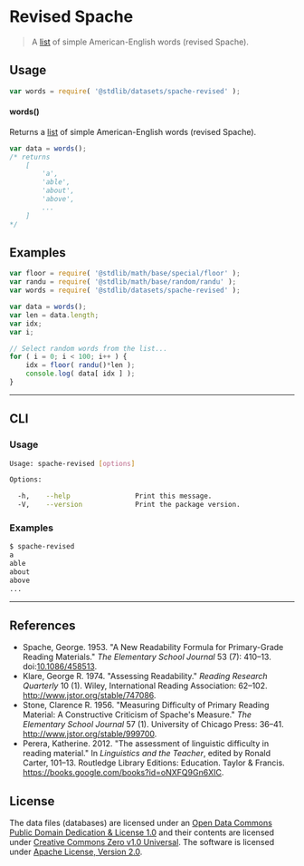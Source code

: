 # Revised Spache

> A [list][@klare:1974a] of simple American-English words (revised Spache).


<section class="usage">

## Usage

``` javascript
var words = require( '@stdlib/datasets/spache-revised' );
```

#### words()

Returns a [list][@klare:1974a] of simple American-English words (revised Spache).

``` javascript
var data = words();
/* returns
    [
        'a',
        'able',
        'about',
        'above',
        ...
    ]
*/
```

</section>

<!-- /.usage -->


<section class="examples">

<!-- TODO: more creative example. -->

## Examples

``` javascript
var floor = require( '@stdlib/math/base/special/floor' );
var randu = require( '@stdlib/math/base/random/randu' );
var words = require( '@stdlib/datasets/spache-revised' );

var data = words();
var len = data.length;
var idx;
var i;

// Select random words from the list...
for ( i = 0; i < 100; i++ ) {
    idx = floor( randu()*len );
    console.log( data[ idx ] );
}
```

</section>

<!-- /.examples -->


---

<section class="cli">

## CLI

<section class="usage">

### Usage

``` bash
Usage: spache-revised [options]

Options:

  -h,    --help                Print this message.
  -V,    --version             Print the package version.
```

</section>

<!-- /.usage -->


<section class="examples">

### Examples

``` bash
$ spache-revised
a
able
about
above
...
```

</section>

<!-- /.examples -->

</section>

<!-- /.cli -->


---

<section class="references">

## References

* Spache, George. 1953. "A New Readability Formula for Primary-Grade Reading Materials." *The Elementary School Journal* 53 (7): 410–13. doi:[10.1086/458513][@spache:1953a].
* Klare, George R. 1974. "Assessing Readability." *Reading Research Quarterly* 10 (1). Wiley, International Reading Association: 62–102. <http://www.jstor.org/stable/747086>.
* Stone, Clarence R. 1956. "Measuring Difficulty of Primary Reading Material: A Constructive Criticism of Spache's Measure." *The Elementary School Journal* 57 (1). University of Chicago Press: 36–41. <http://www.jstor.org/stable/999700>.
* Perera, Katherine. 2012. "The assessment of linguistic difficulty in reading material." In *Linguistics and the Teacher*, edited by Ronald Carter, 101–13. Routledge Library Editions: Education. Taylor & Francis. <https://books.google.com/books?id=oNXFQ9Gn6XIC>.

</section>

<!-- /.references -->


<!-- <license> -->

## License

The data files (databases) are licensed under an [Open Data Commons Public Domain Dedication & License 1.0][pddl-1.0] and their contents are licensed under [Creative Commons Zero v1.0 Universal][cc0]. The software is licensed under [Apache License, Version 2.0][apache-license].

<!-- </license> -->


<section class="links">

[pddl-1.0]: http://opendatacommons.org/licenses/pddl/1.0/
[cc0]: https://creativecommons.org/publicdomain/zero/1.0
[apache-license]: https://www.apache.org/licenses/LICENSE-2.0

[@spache:1953a]: https://doi.org/10.1086/458513
[@klare:1974a]: http://www.jstor.org/stable/747086

</section>

<!-- /.links -->
